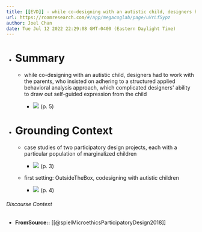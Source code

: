 ```yaml
---
title: [[EVD]] - while co-designing with an autistic child, designers had to work with the parents, who insisted on adhering to a structured applied behavioral analysis approach, which complicated designers' ability to draw out self-guided expression from the child - [[@spielMicroethicsParticipatoryDesign2018]]
url: https://roamresearch.com/#/app/megacoglab/page/uVrLf5ypz
author: Joel Chan
date: Tue Jul 12 2022 22:29:08 GMT-0400 (Eastern Daylight Time)
---
```


- # Summary

    - while co-designing with an autistic child, designers had to work with the parents, who insisted on adhering to a structured applied behavioral analysis approach, which complicated designers' ability to draw out self-guided expression from the child

        - ![](https://firebasestorage.googleapis.com/v0/b/firescript-577a2.appspot.com/o/imgs%2Fapp%2Fmegacoglab%2FnN639ZwBne.png?alt=media&token=7cc205a5-4613-4f5d-b49c-425734c46709) (p. 5)
- # Grounding Context

    - case studies of two participatory design projects, each with a particular population of marginalized children

        - ![](https://firebasestorage.googleapis.com/v0/b/firescript-577a2.appspot.com/o/imgs%2Fapp%2Fmegacoglab%2FaYt_sGfWPQ.png?alt=media&token=f71a33b1-4d99-4f66-9694-7007f916ffd3) (p. 3)

    - first setting: OutsideTheBox, codesigning with autistic children

        - ![](https://firebasestorage.googleapis.com/v0/b/firescript-577a2.appspot.com/o/imgs%2Fapp%2Fmegacoglab%2F-fPM8ZFO96.png?alt=media&token=b1806265-af0c-481a-8fa4-08565d3815a6) (p. 4)

###### Discourse Context

- **FromSource::** [[@spielMicroethicsParticipatoryDesign2018]]
